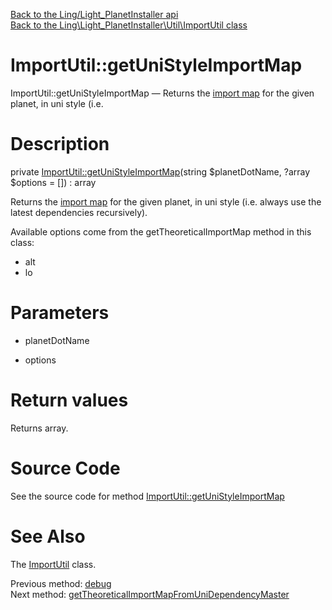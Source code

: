 [Back to the Ling/Light_PlanetInstaller api](https://github.com/lingtalfi/Light_PlanetInstaller/blob/master/doc/api/Ling/Light_PlanetInstaller.md)<br>
[Back to the Ling\Light_PlanetInstaller\Util\ImportUtil class](https://github.com/lingtalfi/Light_PlanetInstaller/blob/master/doc/api/Ling/Light_PlanetInstaller/Util/ImportUtil.md)


ImportUtil::getUniStyleImportMap
================



ImportUtil::getUniStyleImportMap — Returns the [import map](https://github.com/lingtalfi/Light_PlanetInstaller/blob/master/doc/pages/conception-notes.md#import-map) for the given planet, in uni style (i.e.




Description
================


private [ImportUtil::getUniStyleImportMap](https://github.com/lingtalfi/Light_PlanetInstaller/blob/master/doc/api/Ling/Light_PlanetInstaller/Util/ImportUtil/getUniStyleImportMap.md)(string $planetDotName, ?array $options = []) : array




Returns the [import map](https://github.com/lingtalfi/Light_PlanetInstaller/blob/master/doc/pages/conception-notes.md#import-map) for the given planet, in uni style (i.e. always use the latest dependencies recursively).


Available options come from the getTheoreticalImportMap method in this class:
- alt
- lo




Parameters
================


- planetDotName

    

- options

    


Return values
================

Returns array.








Source Code
===========
See the source code for method [ImportUtil::getUniStyleImportMap](https://github.com/lingtalfi/Light_PlanetInstaller/blob/master/Util/ImportUtil.php#L1419-L1451)


See Also
================

The [ImportUtil](https://github.com/lingtalfi/Light_PlanetInstaller/blob/master/doc/api/Ling/Light_PlanetInstaller/Util/ImportUtil.md) class.

Previous method: [debug](https://github.com/lingtalfi/Light_PlanetInstaller/blob/master/doc/api/Ling/Light_PlanetInstaller/Util/ImportUtil/debug.md)<br>Next method: [getTheoreticalImportMapFromUniDependencyMaster](https://github.com/lingtalfi/Light_PlanetInstaller/blob/master/doc/api/Ling/Light_PlanetInstaller/Util/ImportUtil/getTheoreticalImportMapFromUniDependencyMaster.md)<br>

